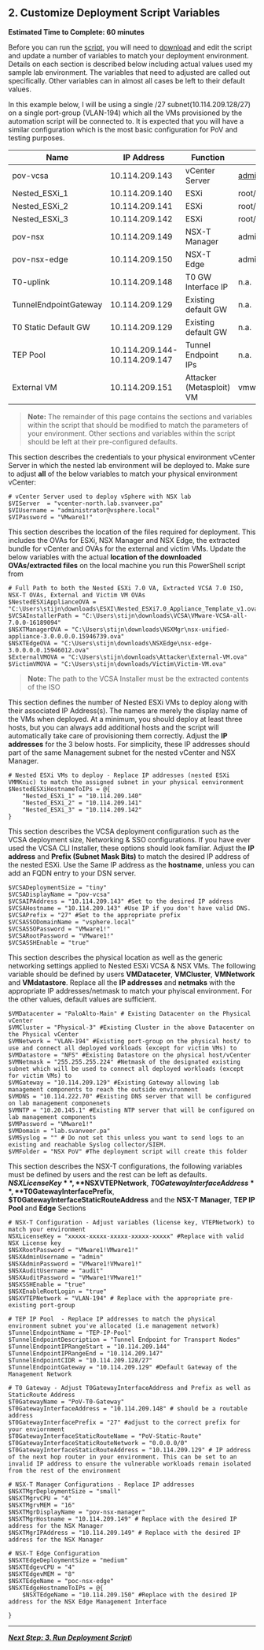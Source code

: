 
## 2. Customize Deployment Script Variables
**Estimated Time to Complete: 60 minutes**

Before you can run the [script](https://github.com/vmware-nsx/eval-docs-ids-ips/blob/master/Nested%20Lab%20Deployment-3.1.ps1), you will need to [download](hhttps://github.com/vmware-nsx/eval-docs-ids-ips/blob/master/Nested%20Lab%20Deployment-3.1.ps1) and edit the script and update a number of variables to match your deployment environment. Details on each section is described below including actual values used my sample lab environment. The variables that need to adjusted are called out specifically. Other variables can in almost all cases be left to their default values.

In this example below, I will be using a single /27 subnet(10.114.209.128/27)  on a single port-group (VLAN-194) which all the VMs provisioned by the automation script will be connected to. It is expected that you will have a similar configuration which is the most basic configuration for PoV and testing purposes.

| Name                       | IP Address                     | Function                     | Default Credentials          |
|----------------------------|--------------------------------|------------------------------|------------------------------|
| pov-vcsa                   | 10.114.209.143                 | vCenter Server               |administrator@vsphere.local/VMware1! |
| Nested_ESXi_1              | 10.114.209.140                 | ESXi                         |root/VMware1!
| Nested_ESXi_2              | 10.114.209.141                 | ESXi                         |root/VMware1!
| Nested_ESXi_3              | 10.114.209.142                 | ESXi                         |root/VMware1!
| pov-nsx                    | 10.114.209.149                 | NSX-T Manager                |admin/VMware1!VMware1!
| pov-nsx-edge               | 10.114.209.150                 | NSX-T Edge                   |admin/VMware1!
| T0-uplink                  | 10.114.209.148                 | T0 GW Interface IP           |n.a.
| TunnelEndpointGateway      | 10.114.209.129                 | Existing default GW          |n.a.
| T0 Static Default GW       | 10.114.209.129                 | Existing default GW          |n.a.
| TEP Pool                   | 10.114.209.144-10.114.209.147  | Tunnel Endpoint IPs          |n.a.
| External VM                | 10.114.209.151                 | Attacker (Metasploit) VM     |vmware/VMware1!

> **Note:** The remainder of this page contains the sections and variables within the script that should be modified to match the parameters of your environment. Other sections and variables within the script should be left at their pre-configured defaults.

This section describes the credentials to your physical environment vCenter Server in which the nested lab environment will be deployed to. Make sure to adjust **all** of the below variables to match your physical environment vCenter:
```console
# vCenter Server used to deploy vSphere with NSX lab
$VIServer  = "vcenter-north.lab.svanveer.pa"
$VIUsername = "administrator@vsphere.local"
$VIPassword = "VMware1!"
```

This section describes the location of the files required for deployment. This includes the OVAs for ESXi, NSX Manager and NSX Edge, the extracted bundle for vCenter and OVAs for the external and victim VMs.  Update the below variables with the actual **location of the downloaded OVAs/extracted files** on the local machine you run this PowerShell script from

```console
# Full Path to both the Nested ESXi 7.0 VA, Extracted VCSA 7.0 ISO, NSX-T OVAs, External and Victim VM OVAs
$NestedESXiApplianceOVA = "C:\Users\stijn\downloads\ESXI\Nested_ESXi7.0_Appliance_Template_v1.ova"
$VCSAInstallerPath = "C:\Users\stijn\downloads\VCSA\VMware-VCSA-all-7.0.0-16189094"
$NSXTManagerOVA = "C:\Users\stijn\downloads\NSXMgr\nsx-unified-appliance-3.0.0.0.0.15946739.ova"
$NSXTEdgeOVA = "C:\Users\stijn\downloads\NSXEdge\nsx-edge-3.0.0.0.0.15946012.ova"
$ExternalVMOVA = "C:\Users\stijn\downloads\Attacker\External-VM.ova"
$VictimVMOVA = "C:\Users\stijn\downloads/Victim\Victim-VM.ova"
```
> **Note:** The path to the VCSA Installer must be the extracted contents of the ISO


This section defines the number of Nested ESXi VMs to deploy along with their associated IP Address(s). The names are merely the display name of the VMs when deployed. At a minimum, you should deploy at least three hosts, but you can always add additional hosts and the script will automatically take care of provisioning them correctly. Adjust the **IP addresses** for the 3 below hosts. For simplicity, these IP addresses should part of the same Management subnet for the nested vCenter and NSX Manager. 
```console
# Nested ESXi VMs to deploy - Replace IP addresses (nested ESXi VMMKnic) to match the assigned subnet in your physical eenvironment
$NestedESXiHostnameToIPs = @{
    "Nested_ESXi_1" = "10.114.209.140" 
    "Nested_ESXi_2" = "10.114.209.141" 
    "Nested_ESXi_3" = "10.114.209.142" 
}
```

This section describes the VCSA deployment configuration such as the VCSA deployment size, Networking & SSO configurations. If you have ever used the VCSA CLI Installer, these options should look familiar. Adjust the **IP address** and **Prefix (Subnet Mask Bits)** to match the desired IP address of the nested ESXi. Use the Same IP address as the **hostname**, unless you can add an FQDN entry to your DSN server. 
```console
$VCSADeploymentSize = "tiny"
$VCSADisplayName = "pov-vcsa"
$VCSAIPAddress = "10.114.209.143" #Set to the desired IP address
$VCSAHostname = "10.114.209.143" #Use IP if you don't have valid DNS. 
$VCSAPrefix = "27" #Set to the appropriate prefix
$VCSASSODomainName = "vsphere.local"
$VCSASSOPassword = "VMware1!"
$VCSARootPassword = "VMware1!"
$VCSASSHEnable = "true"
```

This section describes the physical location as well as the generic networking settings applied to Nested ESXi VCSA & NSX VMs. The following variable should be defined by users **VMDataceter**, **VMCluster**, **VMNetwork** and **VMdatastore**. Replace all the **IP addresses** and **netmaks** with the appropriate IP addresses/netmask to match your phyiscal environment.  For the other values, default values are sufficient.
```console
$VMDatacenter = "PaloAlto-Main" # Existing Datacenter on the Physical vCenter
$VMCluster = "Physical-3" #Existing Cluster in the above Datacenter on the Physical vCenter
$VMNetwork = "VLAN-194" #Existing port-group on the physical host/ to use and connect all deployed workloads (except for victim VMs) to
$VMDatastore = "NFS" #Existing Datastore on the physical host/vCenter
$VMNetmask = "255.255.255.224" #Netmask of the designated existing subnet which will be used to connect all deployed workloads (except for victim VMs) to
$VMGateway = "10.114.209.129" #Existing Gateway allowing lab management components to reach the outside environment
$VMDNS = "10.114.222.70" #Existing DNS server that will be configured on lab management componenets
$VMNTP = "10.20.145.1" #Existing NTP server that will be configured on lab management components
$VMPassword = "VMware1!"
$VMDomain = "lab.svanveer.pa"
$VMSyslog = "" # Do not set this unless you want to send logs to an existing and reachable Syslog collector/SIEM.
$VMFolder = "NSX PoV" #The deployment script will create this folder
```

This section describes the NSX-T configurations, the following variables must be defined by users and the rest can be left as defaults.
    **$NSXLicenseKey**, **$NSXVTEPNetwork**, **$T0GatewayInterfaceAddress**, **$T0GatewayInterfacePrefix**, **$T0GatewayInterfaceStaticRouteAddress** and the **NSX-T Manager**, **TEP IP Pool** and **Edge** Sections
```console
# NSX-T Configuration - Adjust variables (license key, VTEPNetwork) to match your environment
NSXLicenseKey = "xxxxx-xxxxx-xxxxx-xxxxx-xxxxx" #Replace with valid NSX License key
$NSXRootPassword = "VMware1!VMware1!"
$NSXAdminUsername = "admin"
$NSXAdminPassword = "VMware1!VMware1!"
$NSXAuditUsername = "audit"
$NSXAuditPassword = "VMware1!VMware1!"
$NSXSSHEnable = "true"
$NSXEnableRootLogin = "true"
$NSXVTEPNetwork = "VLAN-194" # Replace with the appropriate pre-existing port-group 

# TEP IP Pool  - Replace IP addresses to match the physical environment subnet you've allocated (i.e management network) 
$TunnelEndpointName = "TEP-IP-Pool"
$TunnelEndpointDescription = "Tunnel Endpoint for Transport Nodes"
$TunnelEndpointIPRangeStart = "10.114.209.144" 
$TunnelEndpointIPRangeEnd = "10.114.209.147"
$TunnelEndpointCIDR = "10.114.209.128/27" 
$TunnelEndpointGateway = "10.114.209.129" #Default Gateway of the Management Network

# T0 Gateway - Adjust T0GatewayInterfaceAddress and Prefix as well as StaticRoute Address 
$T0GatewayName = "PoV-T0-Gateway"
$T0GatewayInterfaceAddress = "10.114.209.148" # should be a routable address
$T0GatewayInterfacePrefix = "27" #adjust to the correct prefix for your enviornment
$T0GatewayInterfaceStaticRouteName = "PoV-Static-Route"
$T0GatewayInterfaceStaticRouteNetwork = "0.0.0.0/0"
$T0GatewayInterfaceStaticRouteAddress = "10.114.209.129" # IP address of the next hop router in your environment. This can be set to an invalid IP address to ensure the vulnerable workloads remain isolated from the rest of the environment

# NSX-T Manager Configurations - Replace IP addresses
$NSXTMgrDeploymentSize = "small"
$NSXTMgrvCPU = "4" 
$NSXTMgrvMEM = "16" 
$NSXTMgrDisplayName = "pov-nsx-manager"
$NSXTMgrHostname = "10.114.209.149" # Replace with the desired IP address for the NSX Manager
$NSXTMgrIPAddress = "10.114.209.149" # Replace with the desired IP address for the NSX Manager

# NSX-T Edge Configuration
$NSXTEdgeDeploymentSize = "medium"
$NSXTEdgevCPU = "4" 
$NSXTEdgevMEM = "8"
$NSXTEdgeName = "poc-nsx-edge"
$NSXTEdgeHostnameToIPs = @{
    $NSXTEdgeName = "10.114.209.150" #Replace with the desired IP address for the NSX Edge Management Interface

}
```

---
[***Next Step: 3. Run Deployment Script***](docs/3-RunScript.md))
